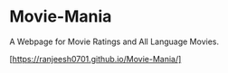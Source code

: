 # Movie-Mania
A Webpage for Movie Ratings and All Language Movies.

[https://ranjeesh0701.github.io/Movie-Mania/]
